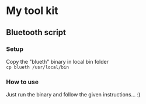 # My tool kit #

## Bluetooth script ##

### Setup ###
Copy the "blueth" binary in local bin folder </br>
```cp blueth /usr/local/bin```

### How to use ###
Just run the binary and follow the given instructions... :)
